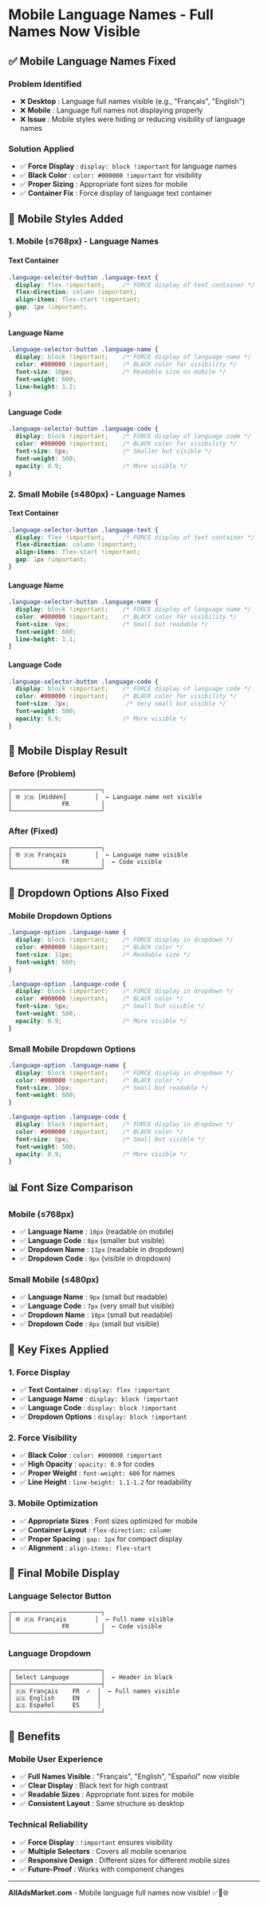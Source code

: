 # Mobile Language Names - Full Names Now Visible

## ✅ **Mobile Language Names Fixed**

### **Problem Identified**
- ❌ **Desktop** : Language full names visible (e.g., "Français", "English")
- ❌ **Mobile** : Language full names not displaying properly
- ❌ **Issue** : Mobile styles were hiding or reducing visibility of language names

### **Solution Applied**
- ✅ **Force Display** : `display: block !important` for language names
- ✅ **Black Color** : `color: #000000 !important` for visibility
- ✅ **Proper Sizing** : Appropriate font sizes for mobile
- ✅ **Container Fix** : Force display of language text container

## 🔧 **Mobile Styles Added**

### **1. Mobile (≤768px) - Language Names**

#### **Text Container**
```css
.language-selector-button .language-text {
  display: flex !important;     /* FORCE display of text container */
  flex-direction: column !important;
  align-items: flex-start !important;
  gap: 1px !important;
}
```

#### **Language Name**
```css
.language-selector-button .language-name {
  display: block !important;    /* FORCE display of language name */
  color: #000000 !important;    /* BLACK color for visibility */
  font-size: 10px;              /* Readable size on mobile */
  font-weight: 600;
  line-height: 1.2;
}
```

#### **Language Code**
```css
.language-selector-button .language-code {
  display: block !important;    /* FORCE display of language code */
  color: #000000 !important;    /* BLACK color for visibility */
  font-size: 8px;               /* Smaller but visible */
  font-weight: 500;
  opacity: 0.9;                 /* More visible */
}
```

### **2. Small Mobile (≤480px) - Language Names**

#### **Text Container**
```css
.language-selector-button .language-text {
  display: flex !important;     /* FORCE display of text container */
  flex-direction: column !important;
  align-items: flex-start !important;
  gap: 1px !important;
}
```

#### **Language Name**
```css
.language-selector-button .language-name {
  display: block !important;    /* FORCE display of language name */
  color: #000000 !important;    /* BLACK color for visibility */
  font-size: 9px;               /* Small but readable */
  font-weight: 600;
  line-height: 1.1;
}
```

#### **Language Code**
```css
.language-selector-button .language-code {
  display: block !important;    /* FORCE display of language code */
  color: #000000 !important;    /* BLACK color for visibility */
  font-size: 7px;                /* Very small but visible */
  font-weight: 500;
  opacity: 0.9;                 /* More visible */
}
```

## 📱 **Mobile Display Result**

### **Before (Problem)**
```
┌─────────────────────────┐
│ 🌐 🇫🇷 [Hidden]        │  ← Language name not visible
│              FR         │
└─────────────────────────┘
```

### **After (Fixed)**
```
┌─────────────────────────┐
│ 🌐 🇫🇷 Français        │  ← Language name visible
│              FR         │  ← Code visible
└─────────────────────────┘
```

## 🎯 **Dropdown Options Also Fixed**

### **Mobile Dropdown Options**
```css
.language-option .language-name {
  display: block !important;    /* FORCE display in dropdown */
  color: #000000 !important;    /* BLACK color */
  font-size: 11px;              /* Readable size */
  font-weight: 600;
}

.language-option .language-code {
  display: block !important;    /* FORCE display in dropdown */
  color: #000000 !important;    /* BLACK color */
  font-size: 9px;               /* Small but visible */
  font-weight: 500;
  opacity: 0.9;                 /* More visible */
}
```

### **Small Mobile Dropdown Options**
```css
.language-option .language-name {
  display: block !important;    /* FORCE display in dropdown */
  color: #000000 !important;    /* BLACK color */
  font-size: 10px;              /* Small but readable */
  font-weight: 600;
}

.language-option .language-code {
  display: block !important;    /* FORCE display in dropdown */
  color: #000000 !important;    /* BLACK color */
  font-size: 8px;               /* Small but visible */
  font-weight: 500;
  opacity: 0.9;                 /* More visible */
}
```

## 📊 **Font Size Comparison**

### **Mobile (≤768px)**
- ✅ **Language Name** : `10px` (readable on mobile)
- ✅ **Language Code** : `8px` (smaller but visible)
- ✅ **Dropdown Name** : `11px` (readable in dropdown)
- ✅ **Dropdown Code** : `9px` (visible in dropdown)

### **Small Mobile (≤480px)**
- ✅ **Language Name** : `9px` (small but readable)
- ✅ **Language Code** : `7px` (very small but visible)
- ✅ **Dropdown Name** : `10px` (small but readable)
- ✅ **Dropdown Code** : `8px` (small but visible)

## 🎯 **Key Fixes Applied**

### **1. Force Display**
- ✅ **Text Container** : `display: flex !important`
- ✅ **Language Name** : `display: block !important`
- ✅ **Language Code** : `display: block !important`
- ✅ **Dropdown Options** : `display: block !important`

### **2. Force Visibility**
- ✅ **Black Color** : `color: #000000 !important`
- ✅ **High Opacity** : `opacity: 0.9` for codes
- ✅ **Proper Weight** : `font-weight: 600` for names
- ✅ **Line Height** : `line-height: 1.1-1.2` for readability

### **3. Mobile Optimization**
- ✅ **Appropriate Sizes** : Font sizes optimized for mobile
- ✅ **Container Layout** : `flex-direction: column`
- ✅ **Proper Spacing** : `gap: 1px` for compact display
- ✅ **Alignment** : `align-items: flex-start`

## 📱 **Final Mobile Display**

### **Language Selector Button**
```
┌─────────────────────────┐
│ 🌐 🇫🇷 Français        │  ← Full name visible
│              FR         │  ← Code visible
└─────────────────────────┘
```

### **Language Dropdown**
```
┌─────────────────────────┐
│ Select Language         │  ← Header in black
├─────────────────────────┤
│ 🇫🇷 Français    FR  ✓  │  ← Full names visible
│ 🇺🇸 English     EN     │
│ 🇪🇸 Español     ES     │
└─────────────────────────┘
```

## 🎯 **Benefits**

### **Mobile User Experience**
- ✅ **Full Names Visible** : "Français", "English", "Español" now visible
- ✅ **Clear Display** : Black text for high contrast
- ✅ **Readable Sizes** : Appropriate font sizes for mobile
- ✅ **Consistent Layout** : Same structure as desktop

### **Technical Reliability**
- ✅ **Force Display** : `!important` ensures visibility
- ✅ **Multiple Selectors** : Covers all mobile scenarios
- ✅ **Responsive Design** : Different sizes for different mobile sizes
- ✅ **Future-Proof** : Works with component changes

---

**AllAdsMarket.com** - Mobile language full names now visible! ✅📱🌐

